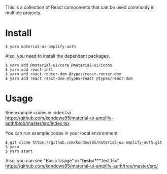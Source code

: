 This is a collection of React components that can be used commonly in multiple projects.

# Install
```
$ yarn material-ui-amplify-auth
```

Also, you need to install the dependent packages.
```
$ yarn add @material-ui/core @material-ui/icons
$ yarn add react-intl
$ yarn add react-router-dom @types/react-router-dom
$ yarn add react react-dom @types/react @types/react-dom 
```

# Usage
See example codes in index.tsx<br />
https://github.com/kondows95/material-ui-amplify-auth/blob/master/src/index.tsx

You can run example codes in your local environment<br />
```
$ git clone https://github.com/kondows95/material-ui-amplify-auth.git
$ yarn
$ yarn start
```

Also, you can see "Basic Usage" in "__tests__/***.test.tsx"<br />
https://github.com/kondows95/material-ui-amplify-auth/tree/master/src/
